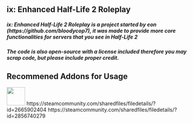 <h2>ix: Enhanced Half-Life 2 Roleplay</h2>
<h5>ix: Enhanced Half-Life 2 Roleplay is a project started by eon (https://github.com/bloodycop7), it was made to provide more core functionalities for servers that you see in Half-Life 2</h5>
<h5>The code is also open-source with a license included therefore you may scrap code, but please include proper credit.</h5>

<h2>Recommened Addons for Usage</h2>
<img src="https://steamuserimages-a.akamaihd.net/ugc/1861681104201864138/AB5274CEE817EFE4B9FFCBC10CC4BCC987B3434A/?imw=637&imh=358&ima=fit&impolicy=Letterbox&imcolor=%23000000&letterbox=true" width = "50px"/>
https://steamcommunity.com/sharedfiles/filedetails/?id=2665902404
https://steamcommunity.com/sharedfiles/filedetails/?id=2856740279
